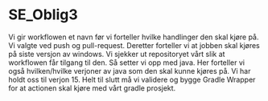 # SE_Oblig3
 Vi gir workflowen et navn før vi forteller hvilke handlinger den skal kjøre på. Vi valgte ved push og pull-request. 
 Deretter forteller vi at jobben skal kjøres på siste versjon av windows. 
 Vi sjekker ut repositoryet vårt slik at workflowen får tilgang til den. Så setter vi opp med java. 
 Her forteller vi også hvilken/hvilke verjoner av java som den skal kunne kjøres på. Vi har holdt oss til verjon 15. 
 Helt til slutt må vi validere og bygge Gradle Wrapper for at actionen skal kjøre med vårt gradle prosjekt. 
